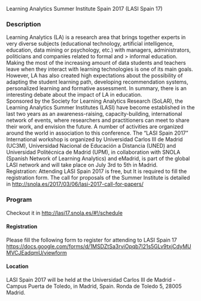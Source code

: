 Learning Analytics Summer Institute Spain 2017 (LASI Spain 17)

### Description

Learning Analytics (LA) is a research area that brings together experts in very diverse subjects (educational technology, artificial intelligence, education, data mining or psychology, etc.) with managers, administrators, politicians and companies related to formal and > informal education. Making the most of the increasing amount of data students and teachers leave when they interact with learning technologies is one of its main goals. However, LA has also created high expectations about the possibility of adapting the student learning path, developing recommendation systems, personalized learning and formative assessment. In summary, there is an interesting debate about the impact of LA in education.
<br/>
Sponsored by the Society for Learning Analytics Research (SoLAR), the Learning Analytics Summer Institutes (LASI) have become established in the last two years as an awareness-raising, capacity-building, international network of events, where researchers and practitioners can meet to share their work, and envision the future. A number of activities are organized around the world in association to this conference. The “LASI Spain 2017” International workshop is organized by Universidad Carlos III de Madrid (UC3M), Universidad Nacional de Educación a Distancia (UNED) and Universidad Politécnica de Madrid (UPM), in collaboration with SNOLA (Spanish Network of Learning Analytics) and eMadrid, is part of the global LASI network and will take place on July 3rd to 5th in Madrid.
<br/>
Registration: Attending LASI Spain 2017 is free, but It is required to fill the registration form.
The call for proposals of the Summer Institute is detailed in http://snola.es/2017/03/06/lasi-2017-call-for-papers/<br/>


### Program

Checkout it in http://lasi17.snola.es/#!/schedule

#### Registration

Please fill the following form to register for attending to LASI Spain 17 https://docs.google.com/forms/d/1MSDZtSa3rviOpqb7l21s5GLv9txjCdyMUMVCJEadqmU/viewform


#### Location

LASI Spain 2017 will be held at the Universidad Carlos III de Madrid - Campus Puerta de Toledo, in Madrid, Spain. Ronda de Toledo 5, 28005 Madrid.
